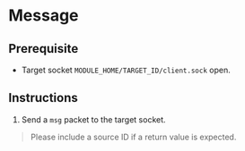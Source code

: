 # Message

## Prerequisite

- Target socket `MODULE_HOME/TARGET_ID/client.sock` open.

## Instructions

1. Send a `msg` packet to the target socket.

> Please include a source ID if a return value is expected.
